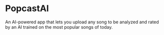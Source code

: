 # PopcastAI
An AI-powered app that lets you upload any song to be analyzed and rated by an AI trained on the most popular songs of today.

